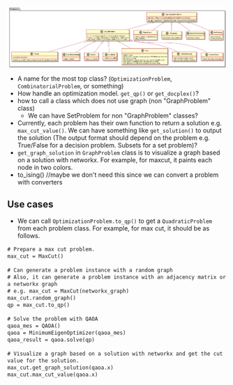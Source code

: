 ![class](out/problems/problems.png)

- A name for the most top class? (`OptimizationProblem`, `CombinatorialProblem`, or something)
- How handle an optimization model. `get_qp()` or `get_docplex()`?
- how to call a class which does not use graph (non "GraphProblem" class)
    - We can have SetProblem for non "GraphProblem" classes?
- Currently, each problem has their own function to return a solution e.g. `max_cut_value()`. We can have something like `get_solution()` to output the solution (The output format should depend on the problem e.g. True/False for a decision problem. Subsets for a set problem)?
- `get_graph_solution` in `GraphProblem` class is to visualize a graph based on a solution with networkx. For example, for maxcut, it paints each node in two colors.
- to_ising() //maybe we don't need this since we can convert a problem with converters

## Use cases
- We can call `OptimizationProblem.to_qp()` to get a `QuadraticProblem` from each problem class. For example, for max cut, it should be as follows.
```
# Prepare a max cut problem.
max_cut = MaxCut()

# Can generate a problem instance with a random graph
# Also, it can generate a problem instance with an adjacency matrix or a networkx graph
# e.g. max_cut = MaxCut(networkx_graph)
max_cut.random_graph()
qp = max_cut.to_qp()

# Solve the problem with QAOA
qaoa_mes = QAOA()
qaoa = MinimumEigenOptimizer(qaoa_mes)
qaoa_result = qaoa.solve(qp)

# Visualize a graph based on a solution with networkx and get the cut value for the solution.
max_cut.get_graph_solution(qaoa.x)
max_cut.max_cut_value(qaoa.x)
```
